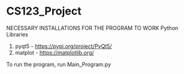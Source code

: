# CS123_Project

NECESSARY INSTALLATIONS FOR THE PROGRAM TO WORK
Python Libraries
1. pyqt5 - https://pypi.org/project/PyQt5/
2. matplot - https://matplotlib.org/

To run the program, run Main_Program.py
